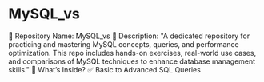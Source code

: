 # MySQL_vs
📌 Repository Name: MySQL_vs 📝 Description: "A dedicated repository for practicing and mastering MySQL concepts, queries, and performance optimization. This repo includes hands-on exercises, real-world use cases, and comparisons of MySQL techniques to enhance database management skills."  🔹 What’s Inside? ✅ Basic to Advanced SQL Queries
